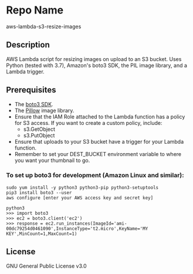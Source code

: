 Repo Name
=========
aws-lambda-s3-resize-images

Description
---------------
AWS Lambda script for resizing images on upload to an S3 bucket. Uses Python (tested with 3.7), Amazon's boto3 SDK, the PIL image library, and a Lambda trigger.

Prerequisites
---------------
* The [boto3 SDK](https://aws.amazon.com/sdk-for-python/).
* The [Pillow](https://pypi.org/project/Pillow/) image library.
* Ensure that the IAM Role attached to the Lambda function has a policy for S3 access. If you want to create a custom policy, include:
   + s3.GetObject
   + s3.PutObject
* Ensure that uploads to your S3 bucket have a trigger for your Lambda function.
* Remember to set your DEST_BUCKET environment variable to where you want your thumbnail to go.

### To set up boto3 for development (Amazon Linux and similar):
```
sudo yum install -y python3 python3-pip python3-setuptools
pip3 install boto3 --user
aws configure [enter your AWS access key and secret key]

python3
>>> import boto3
>>> ec2 = boto3.client('ec2')
>>> response = ec2.run_instances(ImageId='ami-00dc79254d0461090',InstanceType='t2.micro',KeyName='MY KEY',MinCount=1,MaxCount=1)
```

License
---------------
GNU General Public License v3.0
